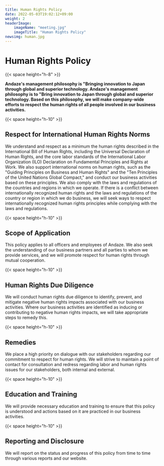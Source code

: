 ```yaml
---
title: Human Rights Policy
date: 2022-05-03T19:02:12+09:00
weight: 2
headerImage:
    imageName: "meeting.jpg"
    imageTitle: "Human Rights Policy"
newsimg: human.jpg
---
```

# Human Rights Policy

{{< space height="h-8" >}}

**Andaze's management philosophy is "Bringing innovation to Japan through global and superior technology. Andaze's management philosophy is to "Bring innovation to Japan through global and superior technology. Based on this philosophy, we will make company-wide efforts to respect the human rights of all people involved in our business activities.**

{{< space height="h-10" >}}

## Respect for International Human Rights Norms

We understand and respect as a minimum the human rights described in the International Bill of Human Rights, including the Universal Declaration of Human Rights, and the core labor standards of the International Labor Organization (ILO) Declaration on Fundamental Principles and Rights at Work. We also support international norms on human rights, such as the "Guiding Principles on Business and Human Rights" and the "Ten Principles of the United Nations Global Compact," and conduct our business activities based on these principles. We also comply with the laws and regulations of the countries and regions in which we operate. If there is a conflict between internationally recognized human rights and the laws and regulations of the country or region in which we do business, we will seek ways to respect internationally recognized human rights principles while complying with the laws and regulations.

{{< space height="h-10" >}}

## Scope of Application

This policy applies to all officers and employees of Andaze. We also seek the understanding of our business partners and all parties to whom we provide services, and we will promote respect for human rights through mutual cooperation.

{{< space height="h-10" >}}

## Human Rights Due Diligence

We will conduct human rights due diligence to identify, prevent, and mitigate negative human rights impacts associated with our business activities. Where our business activities are identified as inducing or contributing to negative human rights impacts, we will take appropriate steps to remedy this.

{{< space height="h-10" >}}

## Remedies

We place a high priority on dialogue with our stakeholders regarding our commitment to respect for human rights. We will strive to maintain a point of contact for consultation and redress regarding labor and human rights issues for our stakeholders, both internal and external.

{{< space height="h-10" >}}

## Education and Training

We will provide necessary education and training to ensure that this policy is understood and actions based on it are practiced in our business activities.

{{< space height="h-10" >}}

## Reporting and Disclosure

We will report on the status and progress of this policy from time to time through various reports and our website.